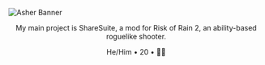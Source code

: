![Asher Banner](https://i.imgur.com/V4DkbU4.png)

<p align="center">My main project is ShareSuite, a mod for Risk of Rain 2, an ability-based roguelike shooter.

<p align="center">He/Him • 20 • 🏳️‍🌈
